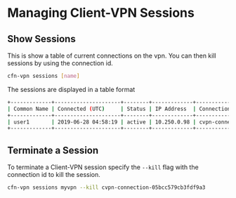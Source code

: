 # Managing Client-VPN Sessions

## Show Sessions

This is show a table of current connections on the vpn. You can then kill sessions by using the connection id.

```sh
cfn-vpn sessions [name]
```

The sessions are displayed in a table format

```bash
+-------------+---------------------+--------+-------------+-----------------------------------+---------------+--------------+
| Common Name | Connected (UTC)     | Status | IP Address  | Connection ID                     | Ingress Bytes | Egress Bytes |
+-------------+---------------------+--------+-------------+-----------------------------------+---------------+--------------+
| user1       | 2019-06-28 04:58:19 | active | 10.250.0.98 | cvpn-connection-05bcc579cb3fdf9a3 | 3000          | 2679         |
+-------------+---------------------+--------+-------------+-----------------------------------+---------------+--------------+
```

## Terminate a Session

To terminate a Client-VPN session specify the `--kill` flag with the connection id to kill the session.

```sh
cfn-vpn sessions myvpn --kill cvpn-connection-05bcc579cb3fdf9a3
```